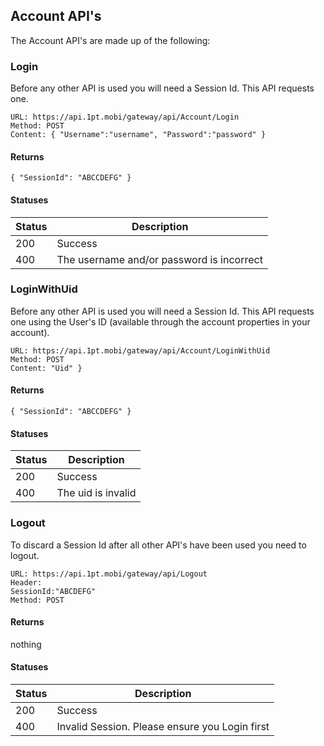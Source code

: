 ## Account API's
The Account API's are made up of the following:

### Login
Before any other API is used you will need a Session Id. This API requests one.
```
URL: https://api.1pt.mobi/gateway/api/Account/Login
Method: POST
Content: { "Username":"username", "Password":"password" }
```
#### Returns
```
{ "SessionId": "ABCCDEFG" }
```
#### Statuses
Status | Description
------ | -----------
200 | Success
400 | The username and/or password is incorrect

### LoginWithUid
Before any other API is used you will need a Session Id. This API requests one using the User's ID (available through the account 
properties in your account).
```
URL: https://api.1pt.mobi/gateway/api/Account/LoginWithUid
Method: POST
Content: "Uid" }
```
#### Returns
```
{ "SessionId": "ABCCDEFG" }
```
#### Statuses
Status | Description
------ | -----------
200 | Success
400 | The uid is invalid

### Logout
To discard a Session Id after all other API's have been used you need to logout.
```
URL: https://api.1pt.mobi/gateway/api/Logout
Header:
SessionId:"ABCDEFG"
Method: POST
```
#### Returns
nothing
#### Statuses
Status | Description
------ | -----------
200 | Success
400 | Invalid Session. Please ensure you Login first

